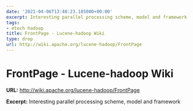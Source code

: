 ```yaml
---
date: '2021-04-06T13:40:23.185000+00:00'
excerpt: Interesting parallel processing scheme, model and framework
tags:
- etech hadoop
title: FrontPage - Lucene-hadoop Wiki
type: drop
url: http://wiki.apache.org/lucene-hadoop/FrontPage
---
```


# FrontPage - Lucene-hadoop Wiki

**URL:** http://wiki.apache.org/lucene-hadoop/FrontPage

**Excerpt:** Interesting parallel processing scheme, model and framework
